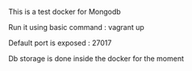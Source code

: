 This is a test docker for Mongodb

Run it using basic command : vagrant up

Default port is exposed : 27017

Db storage is done inside the docker for the moment
